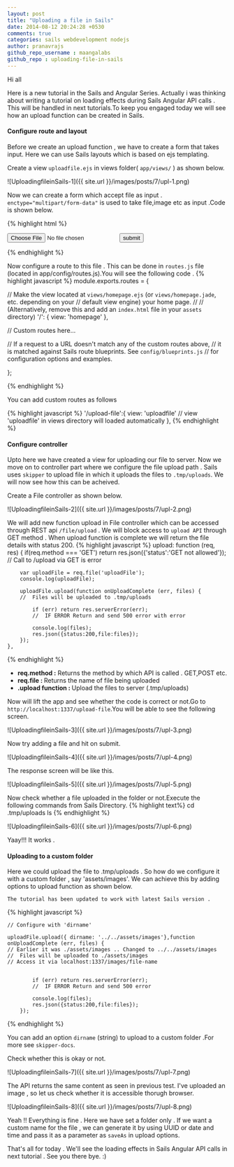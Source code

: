 ```yaml
---
layout: post
title: "Uploading a file in Sails"
date: 2014-08-12 20:24:28 +0530
comments: true
categories: sails webdevelopment nodejs
author: pranavrajs
github_repo_username : maangalabs
github_repo : uploading-file-in-sails
---
```



Hi all

Here is a new tutorial in the Sails and Angular Series. Actually i was thinking about writing a tutorial on loading effects during Sails Angular API calls . This will be handled in next tutorials.To keep you engaged today we will see how an upload function can be created in Sails.
<!-- more -->
<h4>Configure route and layout</h4>

Before we create an upload function , we have to create a form that takes input. Here we can use Sails layouts which is based on ejs templating. 

Create a view `uploadfile.ejs` in views folder( `app/views/` ) as shown below.
 
![UploadingfileinSails-1]({{ site.url }}/images/posts/7/upl-1.png)

Now we can create a form which accept file as input . `enctype="multipart/form-data"` is used to take file,image etc as input .Code is shown below.

{% highlight html %}
<!-- enctype="multipart/form-data" -->
<form id="uploadForm"
      enctype="multipart/form-data"
      action="/file/upload"
      method="post">
    	<input type="file" name="uploadFile" />
    	<input type="submit" value="submit"/>
</form>

{% endhighlight %}
	
Now configure a route to this file . This can be done in `routes.js` file (located in app/config/routes.js).You will see the following code .
{% highlight javascript %}
module.exports.routes = {


  // Make the view located at `views/homepage.ejs` (or `views/homepage.jade`, etc. depending on your
  // default view engine) your home page.
  //
  // (Alternatively, remove this and add an `index.html` file in your `assets` directory)
  '/': {
    view: 'homepage'
  },

  // Custom routes here...


  // If a request to a URL doesn't match any of the custom routes above,
  // it is matched against Sails route blueprints.  See `config/blueprints.js`
  // for configuration options and examples.

};

{% endhighlight %}

You can add custom routes as follows

{% highlight javascript %}
  '/upload-file':{
    view: 'uploadfile'  // view 'uploadfile' in views directory will loaded automatically
  },
{% endhighlight %}


<h4>Configure controller</h4>

Upto here we have created a view for uploading our file to server. Now we move on to controller part where we configure the file upload path . Sails uses `skipper` to upload file in which it uploads the files to `.tmp/uploads`. We will now see how this can be acheived. 

Create a File controller as shown below.

![UploadingfileinSails-2]({{ site.url }}/images/posts/7/upl-2.png)


We will add new function upload in File controller which can be accessed through REST api `/file/upload` . We will block access to `upload API` through GET method . When upload function is complete we will return the file details with status 200.
{% highlight javascript %}
  upload: function  (req, res) {
		if(req.method === 'GET')
			return res.json({'status':'GET not allowed'});						
			//	Call to /upload via GET is error

		var uploadFile = req.file('uploadFile');
		console.log(uploadFile);

	    uploadFile.upload(function onUploadComplete (err, files) {				
	    //	Files will be uploaded to .tmp/uploads
	    																		
	    	if (err) return res.serverError(err);								
	    	//	IF ERROR Return and send 500 error with error
			
	    	console.log(files);
	    	res.json({status:200,file:files});
	    });
	},
{% endhighlight %}

<ul>
	<li><strong>req.method :</strong> Returns the method by which API is called . GET,POST etc.</li>
	<li><strong>req.file : </strong> Returns the name of file being uploaded</li>
	<li><strong>.upload function : </strong> Upload the files to server (.tmp/uploads)</li>
</ul>

Now will lift the app and see whether the code is correct or not.Go to `http://localhost:1337/upload-file`.You will be able to see the following screen.

![UploadingfileinSails-3]({{ site.url }}/images/posts/7/upl-3.png)

Now try adding a file and hit on submit.

![UploadingfileinSails-4]({{ site.url }}/images/posts/7/upl-4.png)

The response screen will be like this.

![UploadingfileinSails-5]({{ site.url }}/images/posts/7/upl-5.png)

Now check whether a file uploaded in the folder or not.Execute the following commands from Sails Directory.
{% highlight text%}
cd .tmp/uploads
ls
{% endhighlight %}

![UploadingfileinSails-6]({{ site.url }}/images/posts/7/upl-6.png)

Yaay!!! It works . 

<h4>Uploading to a custom folder</h4>

Here we could upload the file to .tmp/uploads . So how do we configure it with a custom folder , say 'assets/images'. We can achieve this by adding options to upload function as shown below.


`The tutorial has been updated to work with latest Sails version .`

{% highlight javascript %}

	// Configure with 'dirname' 

    uploadFile.upload({ dirname: '../../assets/images'},function onUploadComplete (err, files) {				
    // Earlier it was ./assets/images .. Changed to ../../assets/images
    //	Files will be uploaded to ./assets/images
    // Access it via localhost:1337/images/file-name


	    	if (err) return res.serverError(err);									
	    	//	IF ERROR Return and send 500 error
			
	    	console.log(files);
	    	res.json({status:200,file:files});
	    });
	
{% endhighlight %}

You can add an option `dirname` (string) to upload to a custom folder .For more see `skipper-docs`.

Check whether this is okay or not.

![UploadingfileinSails-7]({{ site.url }}/images/posts/7/upl-7.png)

The API returns the same content as seen in previous test. I've uploaded an image , so let us check whether it is accessible thorugh browser. 

![UploadingfileinSails-8]({{ site.url }}/images/posts/7/upl-8.png)

Yeah !! Everything is fine . Here we have set a folder only . If we want a custom name for the file , we can generate it by using UUID or date and time and pass it as a parameter as `saveAs` in upload options. 

That's all for today . We'll see the loading effects in Sails Angular API calls in next tutorial . See you there bye. :)

<br/>


<script type="text/javascript">
    google_ad_client = "ca-pub-7831813631234919";
    google_ad_slot = "2826499672";
    google_ad_width = 728;
    google_ad_height = 90;
</script>
<!-- Maangalabs-7 -->
<script type="text/javascript"
src="//pagead2.googlesyndication.com/pagead/show_ads.js">
</script>